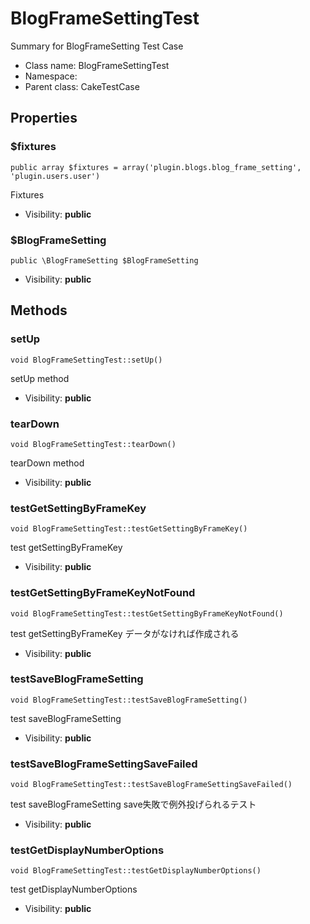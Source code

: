 BlogFrameSettingTest
===============

Summary for BlogFrameSetting Test Case




* Class name: BlogFrameSettingTest
* Namespace: 
* Parent class: CakeTestCase





Properties
----------


### $fixtures

    public array $fixtures = array('plugin.blogs.blog_frame_setting', 'plugin.users.user')

Fixtures



* Visibility: **public**


### $BlogFrameSetting

    public \BlogFrameSetting $BlogFrameSetting





* Visibility: **public**


Methods
-------


### setUp

    void BlogFrameSettingTest::setUp()

setUp method



* Visibility: **public**




### tearDown

    void BlogFrameSettingTest::tearDown()

tearDown method



* Visibility: **public**




### testGetSettingByFrameKey

    void BlogFrameSettingTest::testGetSettingByFrameKey()

test getSettingByFrameKey



* Visibility: **public**




### testGetSettingByFrameKeyNotFound

    void BlogFrameSettingTest::testGetSettingByFrameKeyNotFound()

test getSettingByFrameKey データがなければ作成される



* Visibility: **public**




### testSaveBlogFrameSetting

    void BlogFrameSettingTest::testSaveBlogFrameSetting()

test saveBlogFrameSetting



* Visibility: **public**




### testSaveBlogFrameSettingSaveFailed

    void BlogFrameSettingTest::testSaveBlogFrameSettingSaveFailed()

test saveBlogFrameSetting save失敗で例外投げられるテスト



* Visibility: **public**




### testGetDisplayNumberOptions

    void BlogFrameSettingTest::testGetDisplayNumberOptions()

test getDisplayNumberOptions



* Visibility: **public**




